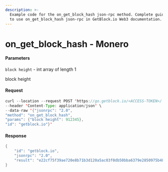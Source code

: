 ```yaml
---
description: >-
  Example code for the on_get_block_hash json-rpc method. Сomplete guide on how
  to use on_get_block_hash json-rpc in GetBlock.io Web3 documentation.
---
```


# on\_get\_block\_hash - Monero

#### Parameters

`block height` - int array of length 1

block height

#### Request

```java
curl --location --request POST 'https://go.getblock.io/<ACCESS-TOKEN>/' \
--header 'Content-Type: application/json' \
--data-raw '{"jsonrpc": "2.0",
"method": "on_get_block_hash",
"params": {"block height": 912345},
"id": "getblock.io"}'
```

#### Response

```java
{
    "id": "getblock.io",
    "jsonrpc": "2.0",
    "result": "e22cf75f39ae720e8b71b3d120a5ac03f0db50bba6379e2850975b4859190bc6"
}
```
